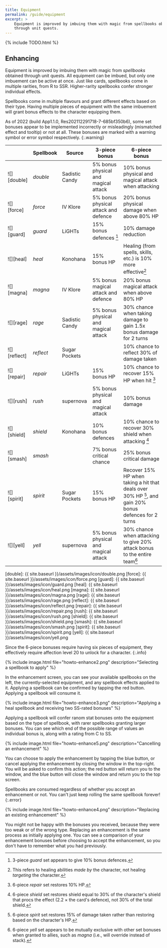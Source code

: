 ```yaml
---
title: Equipment
permalink: /guide/equipment
excerpt: >
    Equipment is improved by imbuing them with magic from spellbooks obtained
    through unit quests.
---
```


{% include TODO.html %}
<!-- Include section on basics of equipment. -->

## Enhancing

<style>
    .fa-exclamation-triangle {
        color: goldenrod;
    }

    .fa-times {
        color: red;
    }
</style>

Equipment is improved by imbuing them with magic from *spellbooks* obtained
through unit quests. All equipment can be imbued, but only one imbuement can be
active at once. Just like cards, spellbooks come in multiple rarities, from R to
SSR. Higher-rarity spellbooks confer stronger individual effects.

Spellbooks come in multiple flavours and grant different effects based on their
type.  Having multiple pieces of equipment with the same imbuement will grant
bonus effects to the character equipping them.

As of 2022 (build App1.1.0, Res202112291718-7-685bf350b6), some set bonuses appear to be
implemented incorrectly or misleadingly (mismatched effect and tooltip) or not at
all. These bonuses are marked with a warning symbol <span class="fas
fa-exclamation-triangle"></span> or error symbol <span class="fas
fa-times"></span> respectively.
{:.warning}

|              | Spellbook | Source         | 3-piece bonus                                                            | 6-piece bonus                                                                                                                                                                             |
|--------------|-----------|----------------|--------------------------------------------------------------------------|-------------------------------------------------------------------------------------------------------------------------------------------------------------------------------------------|
| ![][double]  | *double*  | Sadistic Candy | 5% bonus physical and magical attack                                     | 10% bonus physical and magical attack when attacking                                                                                                                                      |
| ![][force]   | *force*   | IV Klore       | 5% bonus physical attack and defence                                     | 20% bonus physical damage when above 80% HP                                                                                                                                               |
| ![][guard]   | *guard*   | LiGHTs         | 15% bonus defences <span class="fas fa-exclamation-triangle"></span>[^1] | 10% damage reduction                                                                                                                                                                      |
| ![][heal]    | *heal*    | Konohana       | 15% bonus HP                                                             | Healing (from spells, skills, etc.) is 10% more effective[^2]                                                                                                                             |
| ![][magna]   | *magna*   | IV Klore       | 5% bonus magical attack and defence                                      | 20% bonus magical attack when above 80% HP                                                                                                                                                |
| ![][rage]    | *rage*    | Sadistic Candy | 5% bonus physical and magical attack                                     | 30% chance when taking damage to gain 1.5x bonus damage for 2 turns                                                                                                                       |
| ![][reflect] | *reflect* | Sugar Pockets  |                                                                          | 10% chance to reflect 30% of damage taken                                                                                                                                                 |
| ![][repair]  | *repair*  | LiGHTs         | 15% bonus HP                                                             | 10% chance to recover 15% HP when hit <span class="fas fa-exclamation-triangle"></span>[^5]                                                                                               |
| ![][rush]    | *rush*    | supernova      | 5% bonus physical and magical attack                                     | 10% bonus damage                                                                                                                                                                          |
| ![][shield]  | *shield*  | Konohana       | 10% bonus defences                                                       | 10% chance to recover 30% shield when attacking <span class="fas fa-exclamation-triangle"></span>[^6]                                                                                     |
| ![][smash]   | *smash*   |                | 7% bonus critical chance                                                 | 25% bonus critical damage                                                                                                                                                                 |
| ![][spirit]  | *spirit*  | Sugar Pockets  | 15% bonus HP                                                             | Recover 15% HP when taking a hit that deals over 30% HP <span class="fas fa-exclamation-triangle"></span>[^4], and gain 20% bonus defences <span class="fas fa-times"></span> for 2 turns |
| ![][yell]    | *yell*    | supernova      | 5% bonus physical and magical attack                                     | 30% chance when attacking to give 20% attack bonus to the entire team[^3]                                                                                                                 |

[double]: {{ site.baseurl }}/assets/images/icon/double.png
[force]: {{ site.baseurl }}/assets/images/icon/force.png
[guard]: {{ site.baseurl }}/assets/images/icon/guard.png
[heal]: {{ site.baseurl }}/assets/images/icon/heal.png
[magna]: {{ site.baseurl }}/assets/images/icon/magna.png
[rage]: {{ site.baseurl }}/assets/images/icon/rage.png
[reflect]: {{ site.baseurl }}/assets/images/icon/reflect.png
[repair]: {{ site.baseurl }}/assets/images/icon/repair.png
[rush]: {{ site.baseurl }}/assets/images/icon/rush.png
[shield]: {{ site.baseurl }}/assets/images/icon/shield.png
[smash]: {{ site.baseurl }}/assets/images/icon/smash.png
[spirit]: {{ site.baseurl }}/assets/images/icon/spirit.png
[yell]: {{ site.baseurl }}/assets/images/icon/yell.png

Since the 6-piece bonuses require having six pieces of equipment, they
effectively require affection level 20 to unlock for a character.
{:.info}

[^1]: 3-piece *guard* set appears to give 10% bonus defences.
[^2]: This refers to healing abilities *made by* the character, not healing *targeting* the character.
[^3]: 6-piece *yell* set appears to be mutually exclusive with other set bonuses when granted to allies, such as *magna* (i.e., will override instead of stack).
[^4]: 6-piece *spirit* set restores 15% of damage taken rather than restoring based on the character's HP.
[^5]: 6-piece *repair* set restores 10% HP.
[^6]: 6-piece *shield* set restores shield equal to 30% of the character's shield that procs the effect (2.2 &times; the card's defence), not 30% of the total shield.

{% include image.html file="howto-enhance2.png" description="Selecting a spellbook to apply" %}

In the enhancement screen, you can see your available spellbooks on the left,
the currently-selected equipment, and any spellbook effects applied to it.
Applying a spellbook can be confirmed by tapping the red button. Applying a
spellbook will consume it.

{% include image.html file="howto-enhance3.png" description="Applying a heal spellbook and receiving two SS-rated bonuses" %}

Applying a spellbook will confer ranom stat bonuses onto the equipment based on
the type of spellbook, with rarer spellbooks granting larger bonuses. You can
see which end of the possible range of values an individual bonus is, along with
a rating from C to SS.

{% include image.html file="howto-enhance5.png" description="Cancelling an enhancement" %}

You can choose to apply the enhancement by tapping the blue button, or cancel
applying the enhancement by closing the window in the top-right. You will be
asked to confirm this action; the red button will return you to the window, and
the blue button will close the window and return you to the top screen.

Spellbooks are consumed regardless of whether you accept an enhancement or not. You can't just keep rolling the same spellbook forever!
{:.error}

{% include image.html file="howto-enhance4.png" description="Replacing an existing enhancement" %}

You might not be happy with the bonuses you received, because they were too weak
or of the wrong type. Replacing an enhancement is the same process as initially
applying one. You can see a comparison of your enhancement bonuses before
choosing to accept the enhancement, so you don't have to remember what you had
previously.
